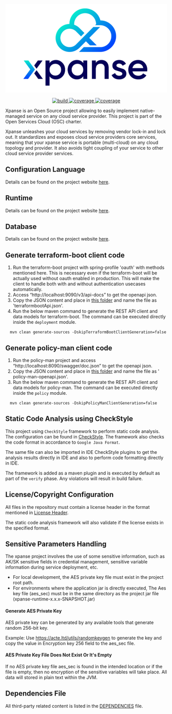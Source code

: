 ![Xpanse logo](static/full-logo.png)
<p align='center'>
<a href="https://github.com/eclipse-xpanse/xpanse/actions/workflows/ci.yml" target="_blank">
    <img src="https://github.com/eclipse-xpanse/xpanse/actions/workflows/ci.yml/badge.svg" alt="build">
</a>

 <a href="https://github.com/eclipse-xpanse/xpanse/actions/workflows/coverage.yml" target="_blank">
    <img src="https://img.shields.io/endpoint?url=https://gist.githubusercontent.com/eclipse-xpanse-bot/3d9c022b98734fbf615c21136abe4add/raw/xpanse-coverage.json" alt="coverage">
  </a>

<a href="https://opensource.org/licenses/Apache-2.0" target="_blank">
    <img src="https://img.shields.io/badge/License-Apache_2.0-blue.svg" alt="coverage">
  </a>
</p>

Xpanse is an Open Source project allowing to easily implement native-managed service on any cloud service provider. This
project is part of the Open Services Cloud (OSC) charter.

Xpanse unleashes your cloud services by removing vendor lock-in and lock out. It standardizes and exposes cloud service
providers core services, meaning that your xpanse service is portable (multi-cloud) on any cloud topology and provider.
It also avoids tight coupling of your service to other cloud service provider services.

## Configuration Language

Details can be found on the project
website [here](https://eclipse-xpanse.github.io/xpanse-website/docs/configuration-language).

## Runtime

Details can be found on the project website [here](https://eclipse-xpanse.github.io/xpanse-website/docs/runtime).

## Database

Details can be found on the project website [here](https://eclipse-xpanse.github.io/xpanse-website/docs/database).

## Generate terraform-boot client code

1. Run the terraform-boot project with spring-profile 'oauth' with methods mentioned here.
   This is necessary even if the terraform-boot will be actually used without oauth enabled in production.
   This will make the client to handle both with and without authentication usecases automatically.
2. Access “http://localhost:9090/v3/api-docs” to get the openapi json.
3. Copy the JSON content and place in [this folder](modules/deployment/src/main/resources/) and
   name the file as 'terraformbootApi.json'.
4. Run the below maven command to generate the REST API client and data models for terraform-boot. The command can be
   executed directly inside the `deployment` module.

```ssh
  mvn clean generate-sources -DskipTerraformBootClientGeneration=false
```

## Generate policy-man client code

1. Run the policy-man project and access “http://localhost:8090/swagger/doc.json” to get the openapi json.
2. Copy the JSON content and place in [this folder](modules/policy/src/main/resources/) and name the file as '
   policy-man-openapi.json'.
3. Run the below maven command to generate the REST API client and data models for policy-man. The command can be
   executed directly inside the `policy` module.

```ssh
  mvn clean generate-sources -DskipPolicyManClientGeneration=false
```

## Static Code Analysis using CheckStyle

This project using `CheckStyle` framework to perform static code analysis. The configuration can be found
in [CheckStyle](checkstyle.xml). The framework also checks the code format in accordance to `Google Java Format`.

The same file can also be imported in IDE CheckStyle plugins to get the analysis results directly in IDE and also to
perform code formatting directly in IDE.

The framework is added as a maven plugin and is executed by default as part of the `verify` phase. Any violations will
result in build failure.

## License/Copyright Configuration

All files in the repository must contain a license header in the format mentioned in [License Header](license.header).

The static code analysis framework will also validate if the license exists in the specified format.

## Sensitive Parameters Handling

The xpanse project involves the use of some sensitive information, such as AK/SK sensitive fields in
credential management, sensitive variable information during service deployment, etc.

* For local development, the AES private key file must exist in the project root path.
* For environments where the application jar is directly executed, The Aes key file (aes_sec) must be
  in the same directory as the project jar file (xpanse-runtime-x.x.x-SNAPSHOT.jar)

#### Generate AES Private Key

AES private key can be generated by any available tools that generate random 256-bit key.

Example: Use https://acte.ltd/utils/randomkeygen to generate the key and copy the value in
Encryption key 256 field to the aes_sec file.

#### AES Private Key File Does Not Exist Or It's Empty

If no AES private key file aes_sec is found in the intended location or if the file is empty, then
no encryption of the sensitive variables will take place. All data will stored in plain text within
the JVM.

## Dependencies File

All third-party related content is listed in the [DEPENDENCIES](DEPENDENCIES) file.
